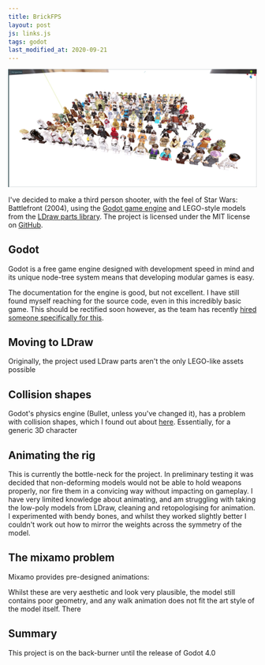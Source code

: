 ```yaml
---
title: BrickFPS
layout: post
js: links.js
tags: godot
last_modified_at: 2020-09-21
---
```


![A screenshot a test project](https://raw.githubusercontent.com/rjkilpatrick/BrickFPS/master/all_characters.jpg)

I've decided to make a third person shooter, with the feel of Star Wars: Battlefront (2004), using the [Godot game engine](https://godotengine.org/) and LEGO-style models from the [LDraw parts library](https://www.ldraw.org/).
The project is licensed under the MIT license on [GitHub](https://github.com/rjkilpatrick/BrickFPS).

## Godot

Godot is a free game engine designed with development speed in mind and its unique node-tree system means that developing modular games is easy.

The documentation for the engine is good, but not excellent.
I have still found myself reaching for the source code, even in this incredibly basic game.
This should be rectified soon however, as the team has recently [hired someone specifically for this](https://godotengine.org/article/we-hired-gdquest-work-manual).


## Moving to LDraw

Originally, the project used
LDraw parts aren't the only LEGO-like assets possible

## Collision shapes

Godot's physics engine (Bullet, unless you've changed it), has a problem with collision shapes, which I found out about [here](https://www.youtube.com/watch?v=NSNe91lMe_Q).
Essentially, for a generic 3D character

## Animating the rig

This is currently the bottle-neck for the project.
In preliminary testing it was decided that non-deforming models would not be able to hold weapons properly, nor fire them in a convicing way without impacting on gameplay.
I have very limited knowledge about animating, and am struggling with taking the low-poly models from LDraw, cleaning and retopologising for animation.
I experimented with bendy bones, and whilst they worked slightly better I couldn't work out how to mirror the weights across the symmetry of the model.

## The mixamo problem

Mixamo provides pre-designed animations:

Whilst these are very aesthetic and look very plausible, the model still contains poor geometry, and any walk animation does not fit the art style of the model itself.
There 

## Summary

This project is on the back-burner until the release of Godot 4.0
